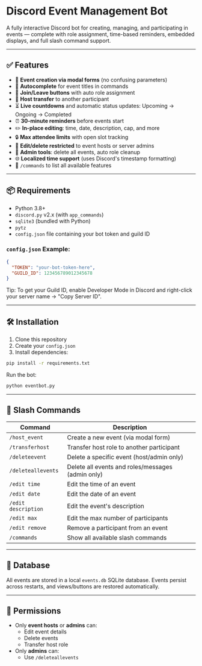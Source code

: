 # Discord Event Management Bot

A fully interactive Discord bot for creating, managing, and participating in events — complete with role assignment, time-based reminders, embedded displays, and full slash command support.

---

## ✅ Features

- 🧾 **Event creation via modal forms** (no confusing parameters)
- 🧠 **Autocomplete** for event titles in commands
- 👥 **Join/Leave buttons** with auto role assignment
- 🔁 **Host transfer** to another participant
- ⏳ **Live countdowns** and automatic status updates: Upcoming → Ongoing → Completed
- ⏰ **30-minute reminders** before events start
- ✏️ **In-place editing**: time, date, description, cap, and more
- 🔒 **Max attendee limits** with open slot tracking
- 🔐 **Edit/delete restricted** to event hosts or server admins
- 🧹 **Admin tools**: delete all events, auto role cleanup
- 🌐 **Localized time support** (uses Discord's timestamp formatting)
- 💬 `/commands` to list all available features

---

## 📦 Requirements

- Python 3.8+
- `discord.py` v2.x (with `app_commands`)
- `sqlite3` (bundled with Python)
- `pytz`
- `config.json` file containing your bot token and guild ID

### `config.json` Example:
```json
{
  "TOKEN": "your-bot-token-here",
  "GUILD_ID": 123456789012345678
}
```
Tip: To get your Guild ID, enable Developer Mode in Discord and right-click your server name → "Copy Server ID".

---

## 🛠️ Installation

1. Clone this repository  
2. Create your `config.json`  
3. Install dependencies:

```bash
pip install -r requirements.txt
```

Run the bot:
```bash
python eventbot.py
```

---

## 💬 Slash Commands

| Command              | Description                                                   |
|----------------------|---------------------------------------------------------------|
| `/host_event`        | Create a new event (via modal form)                           |
| `/transferhost`      | Transfer host role to another participant                     |
| `/deleteevent`       | Delete a specific event (host/admin only)                     |
| `/deleteallevents`   | Delete all events and roles/messages (admin only)             |
| `/edit time`         | Edit the time of an event                                     |
| `/edit date`         | Edit the date of an event                                     |
| `/edit description`  | Edit the event's description                                  |
| `/edit max`          | Edit the max number of participants                           |
| `/edit remove`       | Remove a participant from an event                            |
| `/commands`          | Show all available slash commands                             |

---

## 🧪 Database

All events are stored in a local `events.db` SQLite database. Events persist across restarts, and views/buttons are restored automatically.

---

## 🔐 Permissions

- Only **event hosts** or **admins** can:
  - Edit event details
  - Delete events
  - Transfer host role
- Only **admins** can:
  - Use `/deleteallevents`